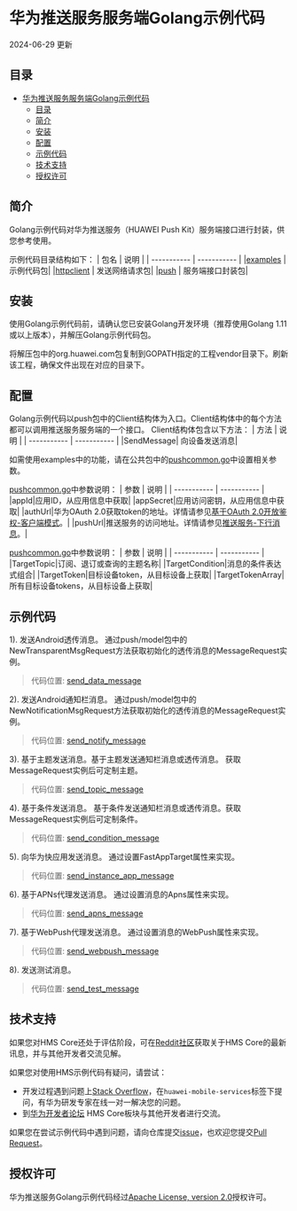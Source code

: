 # 华为推送服务服务端Golang示例代码

2024-06-29 更新

## 目录
- [华为推送服务服务端Golang示例代码](#华为推送服务服务端golang示例代码)
	- [目录](#目录)
	- [简介](#简介)
	- [安装](#安装)
	- [配置](#配置)
	- [示例代码](#示例代码)
	- [技术支持](#技术支持)
	- [授权许可](#授权许可)

## 简介
Golang示例代码对华为推送服务（HUAWEI Push Kit）服务端接口进行封装，供您参考使用。

示例代码目录结构如下：
| 包名   | 说明 |
| ----------- | ----------- |
|[examples](src/examples) | 示例代码包|
|[httpclient](src/httpclient/httpclient.go) | 发送网络请求包|
|[push](src/push) | 服务端接口封装包|

## 安装
使用Golang示例代码前，请确认您已安装Golang开发环境（推荐使用Golang 1.11或以上版本），并解压Golang示例代码包。

将解压包中的org.huawei.com包复制到GOPATH指定的工程vendor目录下。刷新该工程，确保文件出现在对应的目录下。

## 配置
Golang示例代码以push包中的Client结构体为入口。Client结构体中的每个方法都可以调用推送服务服务端的一个接口。
Client结构体包含以下方法：
| 方法   | 说明 |
| ----------- | ----------- |
|SendMessage|   向设备发送消息|

如需使用examples中的功能，请在公共包中的[pushcommon.go](src/examples/common/pushcommon.go)中设置相关参数。

[pushcommon.go](src/examples/common/pushcommon.go)中参数说明：
| 参数   | 说明 |
| ----------- | ----------- |
|appId|应用ID，从应用信息中获取|
|appSecret|应用访问密钥，从应用信息中获取|
|authUrl|华为OAuth 2.0获取token的地址。详情请参见[基于OAuth 2.0开放鉴权-客户端模式](https://developer.huawei.com/consumer/cn/doc/development/HMSCore-Guides/oauth2-0000001212610981)。|
|pushUrl|推送服务的访问地址。详情请参见[推送服务-下行消息](https://developer.huawei.com/consumer/cn/doc/development/HMSCore-Guides/android-server-dev-0000001050040110?ha_source=hms1)。|

[pushcommon.go](src/examples/common/pushcommon.go)中参数说明：
| 参数   | 说明 |
| ----------- | ----------- |
|TargetTopic|订阅、退订或查询的主题名称|
|TargetCondition|消息的条件表达式组合|
|TargetToken|目标设备token，从目标设备上获取|
|TargetTokenArray|所有目标设备tokens，从目标设备上获取|

## 示例代码

1). 发送Android透传消息。
通过push/model包中的NewTransparentMsgRequest方法获取初始化的透传消息的MessageRequest实例。
> 代码位置: [send_data_message](src/examples/send_data_message/main.go)

2). 发送Android通知栏消息。
通过push/model包中的NewNotificationMsgRequest方法获取初始化的透传消息的MessageRequest实例。
> 代码位置: [send_notify_message](src/examples/send_notify_message/main.go)

3). 基于主题发送消息。基于主题发送通知栏消息或透传消息。
获取MessageRequest实例后可定制主题。
> 代码位置: [send_topic_message](src/examples/send_topic_message/main.go)

4). 基于条件发送消息。
基于条件发送通知栏消息或透传消息。获取MessageRequest实例后可定制条件。
> 代码位置: [send_condition_message](src/examples/send_condition_message/main.go)

5). 向华为快应用发送消息。
通过设置FastAppTarget属性来实现。
> 代码位置: [send_instance_app_message](src/examples/send_instance_app_message/main.go)

6). 基于APNs代理发送消息。
通过设置消息的Apns属性来实现。
> 代码位置: [send_apns_message](src/examples/send_apns_message/main.go)

7). 基于WebPush代理发送消息。
通过设置消息的WebPush属性来实现。
> 代码位置: [send_webpush_message](src/examples/send_webpush_message/main.go)

8). 发送测试消息。
> 代码位置: [send_test_message](src/examples/send_test_message/main.go)

## 技术支持
如果您对HMS Core还处于评估阶段，可在[Reddit社区](https://www.reddit.com/r/HuaweiDevelopers/)获取关于HMS Core的最新讯息，并与其他开发者交流见解。

如果您对使用HMS示例代码有疑问，请尝试：
- 开发过程遇到问题上[Stack Overflow](https://stackoverflow.com/questions/tagged/huawei-mobile-services?tab=Votes)，在`huawei-mobile-services`标签下提问，有华为研发专家在线一对一解决您的问题。
- 到[华为开发者论坛](https://developer.huawei.com/consumer/cn/forum/blockdisplay?fid=18?ha_source=hms1) HMS Core板块与其他开发者进行交流。

如果您在尝试示例代码中遇到问题，请向仓库提交[issue](https://github.com/HMS-Core/hms-push-serverdemo-go/issues)，也欢迎您提交[Pull Request](https://github.com/HMS-Core/hms-push-serverdemo-go/pulls)。

## 授权许可
华为推送服务Golang示例代码经过[Apache License, version 2.0](http://www.apache.org/licenses/LICENSE-2.0)授权许可。
